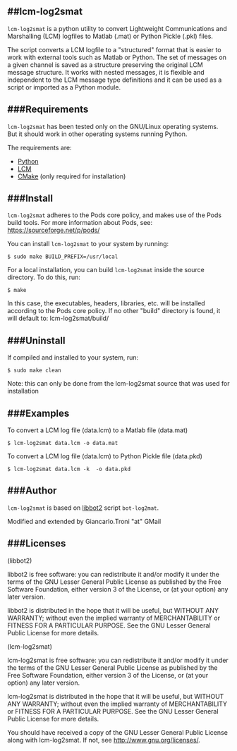 ##lcm-log2smat
-----

  `lcm-log2smat` is a python utility to convert Lightweight Communications and
  Marshalling (LCM) logfiles to Matlab (.mat) or Python Pickle (.pkl) files.

  The script converts a LCM logfile to a "structured" format that is easier to
  work with external tools such as Matlab or Python. The set of messages on a
  given channel is saved as a structure preserving the original LCM message
  structure. It works with nested messages, it is flexible and independent to
  the LCM message type definitions and it can be used as a script or imported
  as a Python module.


###Requirements
-----

  `lcm-log2smat` has been tested only on the GNU/Linux operating systems.
  But it should work in other operating systems running Python.

  The requirements are:
  * [Python](https://www.python.org/)
  * [LCM](https://lcm-proj.github.io/)  
  * [CMake](http://www.cmake.org/) (only required for installation) 


###Install
-----

  `lcm-log2smat` adheres to the Pods core policy, and makes use of the Pods
  build tools. For more information about Pods, see:
  https://sourceforge.net/p/pods/

  You can install `lcm-log2smat` to your system by running:

    $ sudo make BUILD_PREFIX=/usr/local

  For a local installation, you can build `lcm-log2smat` inside the source
  directory. To do this, run:

    $ make
  
  In this case, the executables, headers, libraries, etc. will be installed
  according to the Pods core policy. If no other "build" directory is found,
  it will default to: lcm-log2smat/build/


###Uninstall
-----

  If compiled and installed to your system, run:

    $ sudo make clean

  Note: this can only be done from the lcm-log2smat source that was used for
  installation


###Examples
-----

  To convert a LCM log file (data.lcm) to a Matlab file (data.mat)

    $ lcm-log2smat data.lcm -o data.mat


  To convert a LCM log file (data.lcm) to Python Pickle file (data.pkd)

    $ lcm-log2smat data.lcm -k  -o data.pkd


###Author
-----

  `lcm-log2smat` is based on [libbot2](https://code.google.com/p/libbot/)
  script `bot-log2mat`.

  Modified and extended by Giancarlo.Troni "at" GMail


###Licenses
-----

(libbot2)

  libbot2 is free software: you can redistribute it and/or modify
  it under the terms of the GNU Lesser General Public License as published 
  by the Free Software Foundation, either version 3 of the License, or
  (at your option) any later version.

  libbot2 is distributed in the hope that it will be useful,
  but WITHOUT ANY WARRANTY; without even the implied warranty of
  MERCHANTABILITY or FITNESS FOR A PARTICULAR PURPOSE.  See the
  GNU Lesser General Public License for more details.


(lcm-log2smat)

  lcm-log2smat is free software: you can redistribute it and/or modify
  it under the terms of the GNU Lesser General Public License as published 
  by the Free Software Foundation, either version 3 of the License, or
  (at your option) any later version.

  lcm-log2smat is distributed in the hope that it will be useful,
  but WITHOUT ANY WARRANTY; without even the implied warranty of
  MERCHANTABILITY or FITNESS FOR A PARTICULAR PURPOSE.  See the
  GNU Lesser General Public License for more details.


  You should have received a copy of the GNU Lesser General Public License
  along with lcm-log2smat.  If not, see <http://www.gnu.org/licenses/>.
